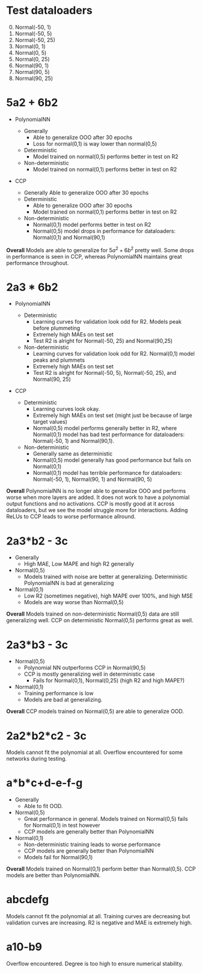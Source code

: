 # Test dataloaders
0. Normal(-50, 1)
1. Normal(-50, 5)
2. Normal(-50, 25)
3. Normal(0, 1)
4. Normal(0, 5)
5. Normal(0, 25)
6. Normal(90, 1)
7. Normal(90, 5)
8. Normal(90, 25)

# 5a2 + 6b2
* PolynomialNN
    * Generally
        * Able to generalize OOO after 30 epochs
        * Loss for normal(0,1) is way lower than normal(0,5)
    * Deterministic 
        * Model trained on normal(0,5) performs better in test on R2
    * Non-deterministic
        * Model trained on normal(0,1) performs better in test on R2

* CCP
    * Generally
        Able to generalize OOO after 30 epochs
    * Deterministic
        * Able to generalize OOO after 30 epochs
        * Model trained on normal(0,1) performs better in test on R2
    * Non-deterministic
        * Normal(0,1) model performs better in test on R2 
        * Normal(0,5) model drops in performance for dataloaders: Normal(0,1) and Normal(90,1)

**Overall**
Models are able to generalize for $5a^2+6b^2$ pretty well. Some drops in performance is seen in CCP, whereas PolynomialNN maintains great performance throughout.

# 2a3 * 6b2
* PolynomialNN
    * Deterministic
        * Learning curves for validation look odd for R2. Models peak before plummeting
        * Extremely high MAEs on test set
        * Test R2 is alright for Normal(-50, 25) and Normal(90,25)
    * Non-deterministic
        * Learning curves for validation look odd for R2. Normal(0,1) model peaks and plummets
        * Extremely high MAEs on test set
        * Test R2 is alright for Normal(-50, 5), Normal(-50, 25), and Normal(90, 25)

* CCP
    * Deterministic
        * Learning curves look okay.
        * Extremely high MAEs on test set (might just be because of large target values)
        * Normal(0,5) model performs generally better in R2, where Normal(0,1) model has bad test performance for dataloaders: Normal(-50, 1) and Normal(90,1).
    * Non-deterministic
        * Generally same as deterministic
        * Normal(0,5) model generally has good performance but fails on Normal(0,1)
        * Normal(0,1) model has terrible performance for dataloaders: Normal(-50, 1), Normal(90, 1) and Normal(90, 5)

**Overall**
PolynomialNN is no longer able to generalize OOO and performs worse when more layers are added. It does not work to have a polynomial output functions and no activations.
CCP is mostly good at it across dataloaders, but we see the model struggle more for interactions. Adding ReLUs to CCP leads to worse performance allround.

# 2a3*b2 - 3c
* Generally
    * High MAE, Low MAPE and high R2 generally
* Normal(0,5)
    * Models trained with noise are better at generalizing. Deterministic PolynomialNN is bad at generalizing
* Normal(0,1)
    * Low R2 (sometimes negative), high MAPE over 100%, and high MSE
    * Models are way worse than Normal(0,5)

**Overall**
Models trained on non-deterministic Normal(0,5) data are still generalizing well. CCP on deterministic Normal(0,5) performs great as well.

# 2a3*b3 - 3c
* Normal(0,5)
    * Polynomial NN outperforms  CCP in Normal(90,5)
    * CCP is mostly generalizing well in deterministic case
        * Fails for Normal(0,1), Normal(0,25) (high R2 and high MAPE?)
* Normal(0,1)
    * Training performance is low
    * Models are bad at generalizing.

**Overall**
CCP models trained on Normal(0,5) are able to generalize OOD.

# 2a2\*b2\*c2 - 3c
Models cannot fit the polynomial at all. Overflow encountered for some networks during testing.

# a\*b\*c+d-e-f-g
* Generally
    * Able to fit OOD.
* Normal(0,5)
    * Great performance in general. Models trained on Normal(0,5) fails for Normal(0,1) in test however
    * CCP models are generally better than PolynomialNN
* Normal(0,1)
    * Non-deterministic training leads to worse performance
    * CCP models are generally better than PolynomialNN
    * Models fail for Normal(90,1)

**Overall**
Models trained on Normal(0,1) perform better than Normal(0,5). CCP models are better than PolynomialNN.

# abcdefg
Models cannot fit the polynomial at all. Training curves are decreasing but validation curves are increasing. R2 is negative and MAE is extremely high.

# a10-b9
Overflow encountered. Degree is too high to ensure numerical stability.